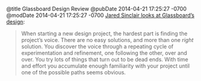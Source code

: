 @title Glassboard Design Review
@pubDate 2014-04-21 17:25:27 -0700
@modDate 2014-04-21 17:25:27 -0700
<a href="http://blog.jaredsinclair.com/post/83086841314/friday-app-design-review-glassboard">Jared Sinclair looks at Glassboard’s design</a>:

>When starting a new design project, the hardest part is finding the project’s voice. There are no easy solutions, and more than one <em>right</em> solution. You discover the voice through a repeating cycle of experimentation and refinement, one following the other, over and over. You try lots of things that turn out to be dead ends. With time and effort you accumulate enough familiarity with your project until one of the possible paths seems obvious.
